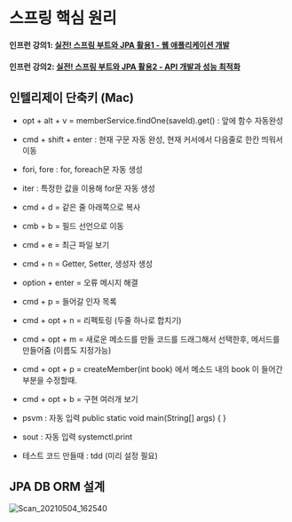 # 스프링 핵심 원리
#### 인프런 강의1: [실전! 스프링 부트와 JPA 활용1 - 웹 애플리케이션 개발](https://www.inflearn.com/course/%EC%8A%A4%ED%94%84%EB%A7%81%EB%B6%80%ED%8A%B8-JPA-%ED%99%9C%EC%9A%A9-1)
#### 인프런 강의2: [실전! 스프링 부트와 JPA 활용2 - API 개발과 성능 최적화](https://www.inflearn.com/course/%EC%8A%A4%ED%94%84%EB%A7%81%EB%B6%80%ED%8A%B8-JPA-API%EA%B0%9C%EB%B0%9C-%EC%84%B1%EB%8A%A5%EC%B5%9C%EC%A0%81%ED%99%94)

## 인텔리제이 단축키 (Mac)
- opt + alt + v = memberService.findOne(saveId).get() : 앞에 함수 자동완성
- cmd + shift + enter : 현재 구문 자동 완성, 현재 커서에서 다음줄로 한칸 띄워서 이동
- fori, fore : for, foreach문 자동 생성
- iter : 특정한 값을 이용해 for문 자동 생성
- cmd + d = 같은 줄 아래쪽으로 복사 
- cmb + b = 필드 선언으로 이동
- cmd + e = 최근 파일 보기
- cmd + n = Getter, Setter, 생성자 생성

- option + enter = 오류 메시지 해결

- cmd + p = 들어갈 인자 목록
- cmd + opt + n = 리펙토링 (두줄 하나로 합치기)
- cmd + opt + m = 새로운 메소드를 만들 코드를 드래그해서 선택한후, 메서드를 만들어줌 (이름도 지정가능)
- cmd + opt + p =  createMember(int book) 에서 메소드 내의 book 이 들어간 부분을 수정할때.
- cmd + opt + b = 구현 여러개 보기

- psvm : 자동 입력 public static void main(String[] args) { }
- sout : 자동 입력 systemctl.print

- 테스트 코드 만들때 : tdd (미리 설정 필요)


## JPA DB ORM 설계
![Scan_20210504_162540](https://user-images.githubusercontent.com/13993684/116972083-797afb80-acf5-11eb-966e-93c9981d0c3a.jpg)

